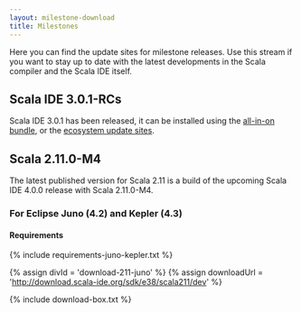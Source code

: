 ```yaml
---
layout: milestone-download
title: Milestones
---
```


Here you can find the update sites for milestone releases. Use this stream if you want to stay
up to date with the latest developments in the Scala compiler and the Scala IDE itself.

## Scala IDE 3.0.1-RCs

Scala IDE 3.0.1 has been released, it can be installed using the [all-in-on bundle](/download/sdk.html), or the [ecosystem update sites](/download/current.html).

## Scala 2.11.0-M4

The latest published version for Scala 2.11 is a build of the upcoming Scala IDE 4.0.0 release with Scala 2.11.0-M4.

### For Eclipse Juno (4.2) and Kepler (4.3)
#### Requirements
{% include requirements-juno-kepler.txt %}

{% assign divId = 'download-211-juno' %}
{% assign downloadUrl = 'http://download.scala-ide.org/sdk/e38/scala211/dev' %}

{% include download-box.txt %}

